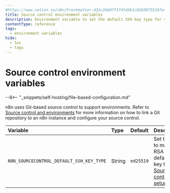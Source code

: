 ```yaml
---
#https://www.notion.so/n8n/Frontmatter-432c2b8dff1f43d4b1c8d20075510fe4
title: Source control environment variables
description: Environment variable to set the default SSH key type for source control setup.
contentType: reference
tags:
  - environment variables
hide:
  - toc
  - tags
---
```


# Source control environment variables

--8<-- "_snippets/self-hosting/file-based-configuration.md"

n8n uses Git-based source control to support environments. Refer to [Source control and environments](/source-control-environments/setup/) for more information on how to link a Git repository to an n8n instance and configure your source control.

| Variable | Type  | Default  | Description |
| :------- | :---- | :------- | :---------- |
| `N8N_SOURCECONTROL_DEFAULT_SSH_KEY_TYPE` | String | `ed25519` | Set to `rsa` to make RSA the default SSH key type for [Source control setup](/source-control-environments/setup/). |
